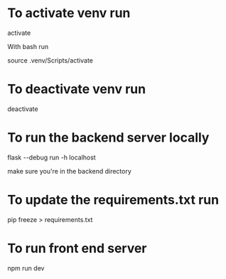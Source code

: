 # To activate venv run

activate

With bash run

source .venv/Scripts/activate

# To deactivate venv run

deactivate

# To run the backend server locally

flask --debug run -h localhost

make sure you're in the backend directory

# To update the requirements.txt run

pip freeze > requirements.txt

# To run front end server

npm run dev
